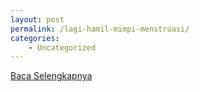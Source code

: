 ```yaml
---
layout: post
permalink: /lagi-hamil-mimpi-menstruasi/
categories:
    - Uncategorized
---
```


[Baca Selengkapnya](/02)